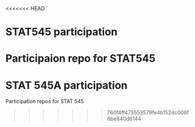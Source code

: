 <<<<<<< HEAD
# STAT545 participation
Participaion repo for STAT545
=======
# STAT 545A participation
Participation repos for STAT 545
>>>>>>> 760f4ff473553579fe4b152dc008f6be840d8144
